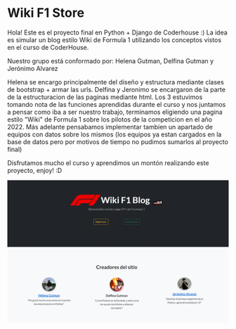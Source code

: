 # Wiki F1 Store

Hola! Este es el proyecto final en Python + Django de Coderhouse :) 
La idea es simular un blog estilo Wiki de Formula 1 utilizando los conceptos vistos en el curso de CoderHouse.

Nuestro grupo está conformado por: Helena Gutman, Delfina Gutman y Jerónimo Alvarez

Helena se encargo principalmente del diseño y estructura mediante clases de bootstrap + armar las urls.
Delfina y Jeronimo se encargaron de la parte de la estructuracion de las paginas mediante html.
Los 3 estuvimos tomando nota de las funciones aprendidas durante el curso y nos juntamos a pensar como iba a ser nuestro trabajo, terminamos eligiendo una pagina estilo "Wiki" de Formula 1 sobre los pilotos de la competicion en el año 2022. Más adelante pensabamos implementar tambien un apartado de equipos con datos sobre los mismos (los equipos ya estan cargados en la base de datos pero por motivos de tiempo no pudimos sumarlos al proyecto final) 

Disfrutamos mucho el curso y aprendimos un montón realizando este proyecto, enjoy! :D

![alt text](https://raw.githubusercontent.com/roscoe01/proyectoFinalDjango/master/apptest/static/assets/readme%20image.jpg)
